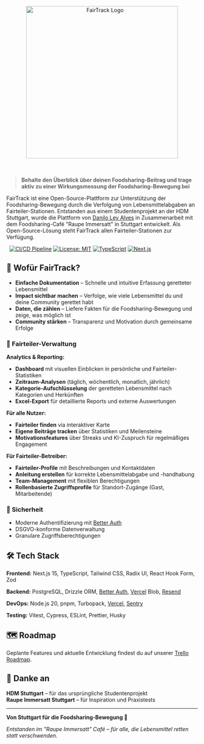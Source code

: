 <br>

<div align="center" >
  <img src="https://fairteiler-tracker.de/logo.svg" alt="FairTrack Logo" width="400"/>
</div>

<br>
<br>

> **Behalte den Überblick über deinen Foodsharing-Beitrag und trage aktiv zu
> einer Wirkungsmessung der Foodsharing-Bewegung bei**

FairTrack ist eine Open-Source-Plattform zur Unterstützung der
Foodsharing-Bewegung durch die Verfolgung von Lebensmittelabgaben an
Fairteiler-Stationen. Entstanden aus einem Studentenprojekt an der HDM
Stuttgart, wurde die Plattform von
[Danilo Ley Alves](https://github.com/daniloleyalves) in Zusammenarbeit mit dem
Foodsharing-Café "Raupe Immersatt" in Stuttgart entwickelt. Als
Open-Source-Lösung steht FairTrack allen Fairteiler-Stationen zur Verfügung.

 
[![CI/CD Pipeline](https://github.com/daniloleyalves/fairtrack/actions/workflows/ci.yml/badge.svg)](https://github.com/daniloleyalves/fairtrack/actions/workflows/ci.yml)
[![License: MIT](https://img.shields.io/badge/License-MIT-yellow.svg)](https://opensource.org/licenses/MIT)
[![TypeScript](https://img.shields.io/badge/TypeScript-007ACC?logo=typescript&logoColor=white)](https://typescriptlang.org/)
[![Next.js](https://img.shields.io/badge/Next.js-000000?logo=next.js&logoColor=white)](https://nextjs.org/)

## 🎯 Wofür FairTrack?

- **Einfache Dokumentation** – Schnelle und intuitive Erfassung geretteter
  Lebensmittel
- **Impact sichtbar machen** – Verfolge, wie viele Lebensmittel du und deine
  Community gerettet habt
- **Daten, die zählen** – Liefere Fakten für die Foodsharing-Bewegung und zeige,
  was möglich ist
- **Community stärken** – Transparenz und Motivation durch gemeinsame Erfolge

### 🏪 Fairteiler-Verwaltung

**Analytics & Reporting:**

- **Dashboard** mit visuellen Einblicken in persönliche und
  Fairteiler-Statistiken
- **Zeitraum-Analysen** (täglich, wöchentlich, monatlich, jährlich)
- **Kategorie-Aufschlüsselung** der geretteten Lebensmittel nach Kategorien und
  Herkünften
- **Excel-Export** für detaillierte Reports und externe Auswertungen
<!-- - **CO₂-Impact-Berechnung** basierend auf geretteten Lebensmittelmengen -->

**Für alle Nutzer:**

- **Fairteiler finden** via interaktiver Karte
- **Eigene Beiträge tracken** über Statistiken und Meilensteine
- **Motivationsfeatures** über Streaks und KI-Zuspruch für regelmäßiges
  Engagement

**Für Fairteiler-Betreiber:**

- **Fairteiler-Profile** mit Beschreibungen und Kontaktdaten
- **Anleitung erstellen** für korrekte Lebensmittelabgabe und -handhabung
- **Team-Management** mit flexiblen Berechtigungen
- **Rollenbasierte Zugriffsprofile** für Standort-Zugänge (Gast, Mitarbeitende)

### 🔐 Sicherheit

- Moderne Authentifizierung mit [Better Auth](https://www.better-auth.com)
- DSGVO-konforme Datenverwaltung
- Granulare Zugriffsberechtigungen

## 🛠 Tech Stack

**Frontend:** Next.js 15, TypeScript, Tailwind CSS, Radix UI, React Hook Form,
Zod

**Backend:** PostgreSQL, Drizzle ORM,
[Better Auth](https://www.better-auth.com), [Vercel](https://www.vercel.com)
Blob, [Resend](https://www.resend.com)

**DevOps:** Node.js 20, pnpm, Turbopack, [Vercel](https://www.vercel.com),
[Sentry](https://www.sentry.io)

**Testing:** Vitest, Cypress, ESLint, Prettier, Husky

## 🗺️ Roadmap

Geplante Features und aktuelle Entwicklung findest du auf unserer
[Trello Roadmap](https://trello.com/b/O5HeoQ4N/fairtrack-roadmap).

## 🙏 Danke an

**HDM Stuttgart** – für das ursprüngliche Studentenprojekt  
**Raupe Immersatt Stuttgart** – für Inspiration und Praxistests

---

**Von Stuttgart für die Foodsharing-Bewegung 💚**

_Entstanden im "Raupe Immersatt" Café – für alle, die Lebensmittel retten statt
verschwenden._
